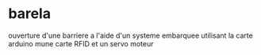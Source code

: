 # barela
ouverture d'une barriere a l'aide d'un systeme embarquee utilisant la carte arduino mune carte RFID et un servo moteur
